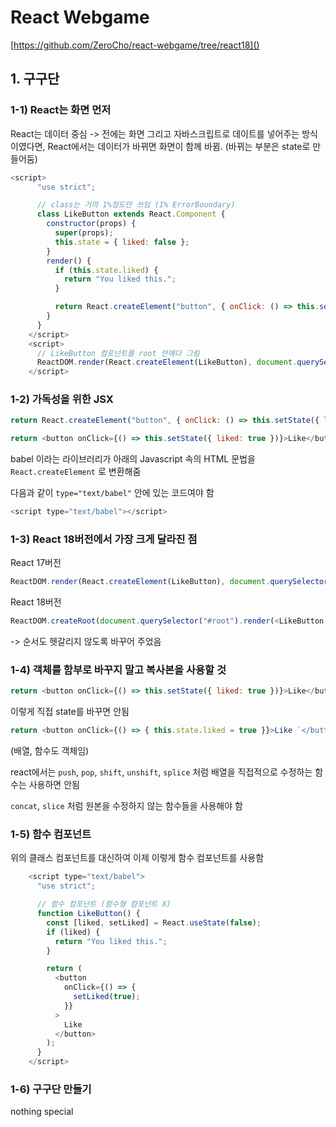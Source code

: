 # React Webgame

[https://github.com/ZeroCho/react-webgame/tree/react18]()

## 1. 구구단

### 1-1) React는 화면 먼저

React는 데이터 중심
-> 전에는 화면 그리고 자바스크립트로 데이트를 넣어주는 방식이였다면,
React에서는 데이터가 바뀌면 화면이 함께 바뀜. (바뀌는 부분은 state로 만들어둠)

```javascript
<script>
      "use strict";

      // class는 거의 1%정도만 쓰임 (1% ErrorBoundary)
      class LikeButton extends React.Component {
        constructor(props) {
          super(props);
          this.state = { liked: false };
        }
        render() {
          if (this.state.liked) {
            return "You liked this.";
          }

          return React.createElement("button", { onClick: () => this.setState({ liked: true }) }, "Like");
        }
      }
    </script>
    <script>
      // LikeButton 컴포넌트를 root 안에다 그림
      ReactDOM.render(React.createElement(LikeButton), document.querySelector("#root"));
    </script>
```

### 1-2) 가독성을 위한 JSX

```javascript
return React.createElement("button", { onClick: () => this.setState({ liked: true }) }, "Like");
```

```javascript
return <button onClick={() => this.setState({ liked: true })}>Like</button>;
```

babel 이라는 라이브러리가 아래의 Javascript 속의 HTML 문법을 `React.createElement` 로 변환해줌

다음과 같이 `type="text/babel"` 안에 있는 코드여야 함

```javascript
<script type="text/babel"></script>
```

### 1-3) React 18버전에서 가장 크게 달라진 점

React 17버전

```javascript
ReactDOM.render(React.createElement(LikeButton), document.querySelector("#root"));
```

React 18버전

```javascript
ReactDOM.createRoot(document.querySelector("#root").render(<LikeButton />));
```

-> 순서도 헷갈리지 않도록 바꾸어 주었음

### 1-4) 객체를 함부로 바꾸지 말고 복사본을 사용할 것

```javascript
return <button onClick={() => this.setState({ liked: true })}>Like</button>;
```

이렇게 직접 state를 바꾸면 안됨

```javascript
return <button onClick={() => { this.state.liked = true }}>Like `</button>`;
```

(배열, 함수도 객체임)

react에서는 `push`, `pop`, `shift`, `unshift`, `splice` 처럼 배열을 직접적으로 수정하는 함수는 사용하면 안됨

`concat`, `slice` 처럼 원본을 수정하지 않는 함수들을 사용해야 함

### 1-5) 함수 컴포넌트

위의 클래스 컴포넌트를 대신하여 이제 이렇게 함수 컴포넌트를 사용함

```javascript
    <script type="text/babel">
      "use strict";

      // 함수 컴포넌트 (함수형 컴포넌트 X)
      function LikeButton() {
        const [liked, setLiked] = React.useState(false);
        if (liked) {
          return "You liked this.";
        }

        return (
          <button
            onClick={() => {
              setLiked(true);
            }}
          >
            Like
          </button>
        );
      }
    </script>
```

### 1-6) 구구단 만들기

nothing special
